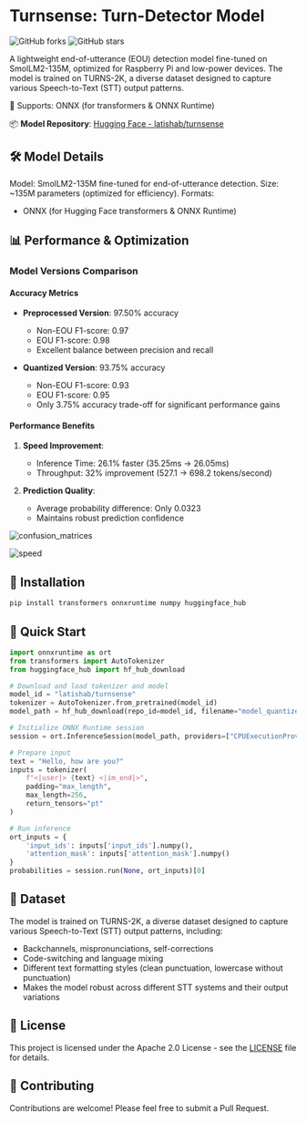 # Turnsense: Turn-Detector Model

![GitHub forks](https://img.shields.io/github/forks/latishab/turnsense?style=social)
![GitHub stars](https://img.shields.io/github/stars/latishab/turnsense?style=social)

A lightweight end-of-utterance (EOU) detection model fine-tuned on SmolLM2-135M, optimized for Raspberry Pi and low-power devices. The model is trained on TURNS-2K, a diverse dataset designed to capture various Speech-to-Text (STT) output patterns.

🚀 Supports: ONNX (for transformers & ONNX Runtime)

📦 **Model Repository**: [Hugging Face - latishab/turnsense](https://huggingface.co/latishab/turnsense)

## 🛠 Model Details
Model: SmolLM2-135M fine-tuned for end-of-utterance detection.
Size: ~135M parameters (optimized for efficiency).
Formats:
- ONNX (for Hugging Face transformers & ONNX Runtime)

## 📊 Performance & Optimization

### Model Versions Comparison

#### Accuracy Metrics
- **Preprocessed Version**: 97.50% accuracy
  - Non-EOU F1-score: 0.97
  - EOU F1-score: 0.98
  - Excellent balance between precision and recall

- **Quantized Version**: 93.75% accuracy
  - Non-EOU F1-score: 0.93
  - EOU F1-score: 0.95
  - Only 3.75% accuracy trade-off for significant performance gains

#### Performance Benefits
1. **Speed Improvement**:
   - Inference Time: 26.1% faster (35.25ms → 26.05ms)
   - Throughput: 32% improvement (527.1 → 698.2 tokens/second)
   
2. **Prediction Quality**:
   - Average probability difference: Only 0.0323
   - Maintains robust prediction confidence

![confusion_matrices](https://github.com/user-attachments/assets/1824aae3-41a9-459e-bcaf-1afb83997689)

![speed](https://github.com/user-attachments/assets/1d6e4666-01c2-4a75-a3f2-f445c21033bd)

## 🔹 Installation
```bash
pip install transformers onnxruntime numpy huggingface_hub
```

## 🚀 Quick Start

```python
import onnxruntime as ort
from transformers import AutoTokenizer
from huggingface_hub import hf_hub_download

# Download and load tokenizer and model
model_id = "latishab/turnsense"
tokenizer = AutoTokenizer.from_pretrained(model_id)
model_path = hf_hub_download(repo_id=model_id, filename="model_quantized.onnx")

# Initialize ONNX Runtime session
session = ort.InferenceSession(model_path, providers=["CPUExecutionProvider"])

# Prepare input
text = "Hello, how are you?"
inputs = tokenizer(
    f"<|user|> {text} <|im_end|>",
    padding="max_length",
    max_length=256,
    return_tensors="pt"
)

# Run inference
ort_inputs = {
    'input_ids': inputs['input_ids'].numpy(),
    'attention_mask': inputs['attention_mask'].numpy()
}
probabilities = session.run(None, ort_inputs)[0]
```

## 📝 Dataset
The model is trained on TURNS-2K, a diverse dataset designed to capture various Speech-to-Text (STT) output patterns, including:
- Backchannels, mispronunciations, self-corrections
- Code-switching and language mixing
- Different text formatting styles (clean punctuation, lowercase without punctuation)
- Makes the model robust across different STT systems and their output variations

## 📄 License
This project is licensed under the Apache 2.0 License - see the [LICENSE](LICENSE) file for details.

## 🤝 Contributing
Contributions are welcome! Please feel free to submit a Pull Request.

